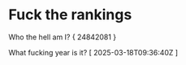# Fuck the rankings

Who the hell am I?
{ 24842081 }

What fucking year is it?
[ 2025-03-18T09:36:40Z ]
